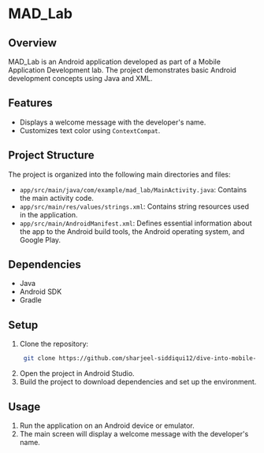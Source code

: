 # MAD_Lab

## Overview
MAD_Lab is an Android application developed as part of a Mobile Application Development lab. The project demonstrates basic Android development concepts using Java and XML.

## Features
- Displays a welcome message with the developer's name.
- Customizes text color using `ContextCompat`.

## Project Structure
The project is organized into the following main directories and files:

- `app/src/main/java/com/example/mad_lab/MainActivity.java`: Contains the main activity code.
- `app/src/main/res/values/strings.xml`: Contains string resources used in the application.
- `app/src/main/AndroidManifest.xml`: Defines essential information about the app to the Android build tools, the Android operating system, and Google Play.

## Dependencies
- Java
- Android SDK
- Gradle

## Setup
1. Clone the repository:
    ```sh
     git clone https://github.com/sharjeel-siddiqui12/dive-into-mobile-application-development.git
    ```
2. Open the project in Android Studio.
3. Build the project to download dependencies and set up the environment.

## Usage
1. Run the application on an Android device or emulator.
2. The main screen will display a welcome message with the developer's name.
